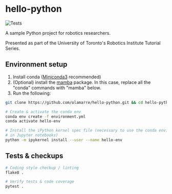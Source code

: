 # hello-python

![Tests](https://github.com/olamarre/hello-python/actions/workflows/python-conda-app.yml/badge.svg)

A sample Python project for robotics researchers.

Presented as part of the University of Toronto's Robotics Institute Tutorial Series.

## Environment setup

1. Install conda ([Miniconda3](https://docs.conda.io/en/latest/miniconda.html) recommended)
2. (Optional) install the [mamba](https://mamba.readthedocs.io/en/latest/installation.html#existing-conda-install) package. In this case, replace all the "conda" commands with "mamba" below.
3. Run the following:

```sh
git clone https://github.com/olamarre/hello-python.git && cd hello-python

# Create & activate the conda env
conda env create -f environment.yml
conda activate hello-env

# Install the iPython kernel spec file (necessary to use the conda environment
# in Jupyter notebooks)
python -m ipykernel install --user --name hello-env
```

## Tests & checkups

```sh
# Coding style checkup / linting
flake8 .

# Verify tests & code coverage
pytest .
```
